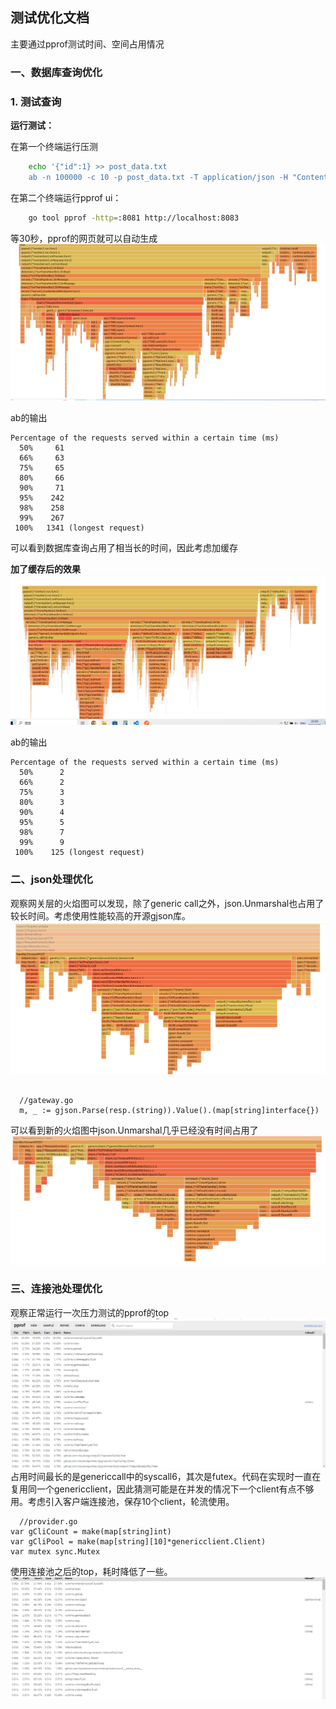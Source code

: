 ## 测试优化文档

主要通过pprof测试时间、空间占用情况

### 一、数据库查询优化
### 1. 测试查询

**运行测试：**  

在第一个终端运行压测
```bash
    echo '{"id":1} >> post_data.txt
    ab -n 100000 -c 10 -p post_data.txt -T application/json -H "Content-Type: application/json" http://localhost:8888/api/kitex.demo/Query
```
在第二个终端运行pprof ui：
```bash 
    go tool pprof -http=:8081 http://localhost:8083
```
等30秒，pprof的网页就可以自动生成
![Alt text](dbimage.png)

ab的输出
```
Percentage of the requests served within a certain time (ms)
  50%     61
  66%     63
  75%     65
  80%     66
  90%     71
  95%    242
  98%    258
  99%    267
 100%   1341 (longest request)
 ```

可以看到数据库查询占用了相当长的时间，因此考虑加缓存

**加了缓存后的效果**
![!\[Alt text\](images/image1.png)](dbimage1.png)

ab的输出
```
Percentage of the requests served within a certain time (ms)
  50%      2
  66%      2
  75%      3
  80%      3
  90%      4
  95%      5
  98%      7
  99%      9
 100%    125 (longest request)
 ```


### 二、json处理优化
观察网关层的火焰图可以发现，除了generic call之外，json.Unmarshal也占用了较长时间。考虑使用性能较高的开源gjson库。
![Alt text](image.png)


```golang

  //gateway.go
  m, _ := gjson.Parse(resp.(string)).Value().(map[string]interface{})

```

可以看到新的火焰图中json.Unmarshal几乎已经没有时间占用了
![Alt text](image-1.png)

### 三、连接池处理优化
观察正常运行一次压力测试的pprof的top
![Alt text](<屏幕截图 2023-07-26 214206.png>)
占用时间最长的是genericcall中的syscall6，其次是futex。代码在实现时一直在复用同一个genericclient，因此猜测可能是在并发的情况下一个client有点不够用。考虑引入客户端连接池，保存10个client，轮流使用。

```golang
  //provider.go
var gCliCount = make(map[string]int)
var gCliPool = make(map[string][10]*genericclient.Client)
var mutex sync.Mutex
```

使用连接池之后的top，耗时降低了一些。
![Alt text](<屏幕截图 2023-07-26 215119.png>)
